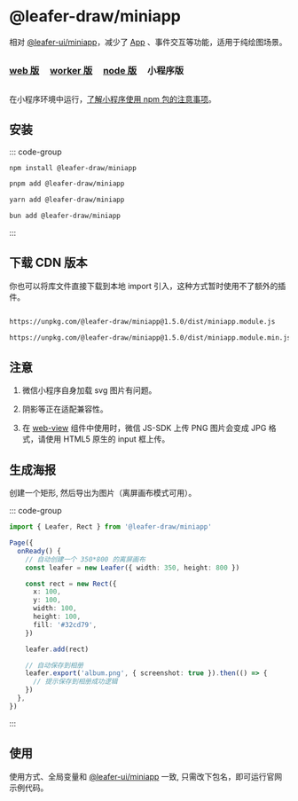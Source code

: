 # @leafer-draw/miniapp

相对 [@leafer-ui/miniapp](/guide/install/ui/miniapp/start.md)，减少了 [App](/reference/display/App.md) 、事件交互等功能，适用于纯绘图场景。

##

### [web 版](/guide/install/draw/start.md) &nbsp; &nbsp; [worker 版](/guide/install/draw/worker/start.md) &nbsp; &nbsp; [node 版](/guide/install/draw/node/start.md) &nbsp; &nbsp; 小程序版

##

在小程序环境中运行，[了解小程序使用 npm 包的注意事项](https://developers.weixin.qq.com/miniprogram/dev/devtools/npm.html)。

## 安装

::: code-group

```sh [npm]
npm install @leafer-draw/miniapp
```

```sh [pnpm]
pnpm add @leafer-draw/miniapp
```

```sh [yarn]
yarn add @leafer-draw/miniapp
```

```sh [bun]
bun add @leafer-draw/miniapp
```

:::

## 下载 CDN 版本

你也可以将库文件直接下载到本地 import 引入，这种方式暂时使用不了额外的插件。

```sh

https://unpkg.com/@leafer-draw/miniapp@1.5.0/dist/miniapp.module.js

https://unpkg.com/@leafer-draw/miniapp@1.5.0/dist/miniapp.module.min.js


```

## 注意

1. 微信小程序自身加载 svg 图片有问题。

2. 阴影等正在适配兼容性。

3. 在 [web-view](https://developers.weixin.qq.com/miniprogram/dev/component/web-view.html) 组件中使用时，微信 JS-SDK 上传 PNG 图片会变成 JPG 格式，请使用 HTML5 原生的 input 框上传。

## 生成海报

创建一个矩形, 然后导出为图片（离屏画布模式可用）。

::: code-group

```ts [index.ts]
import { Leafer, Rect } from '@leafer-draw/miniapp'

Page({
  onReady() {
    // 自动创建一个 350*800 的离屏画布
    const leafer = new Leafer({ width: 350, height: 800 })

    const rect = new Rect({
      x: 100,
      y: 100,
      width: 100,
      height: 100,
      fill: '#32cd79',
    })

    leafer.add(rect)

    // 自动保存到相册
    leafer.export('album.png', { screenshot: true }).then(() => {
      // 提示保存到相册成功逻辑
    })
  },
})
```

:::

## 使用

使用方式、全局变量和 [@leafer-ui/miniapp](/guide/install/ui/miniapp/start.md) 一致, 只需改下包名，即可运行官网示例代码。
